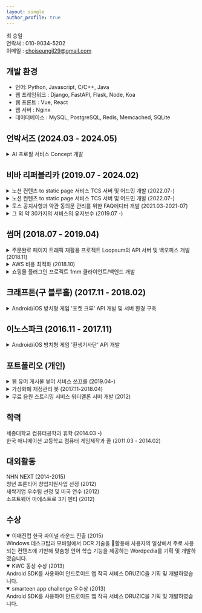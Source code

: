 ```yaml
---
layout: single
author_profile: true
---
```


최 승일  
연락처 : 010-9034-5202  
이메일 : choiseungil29@gmail.com

## 개발 환경

- 언어: Python, Javascript, C/C++, Java
- 웹 프레임워크 : Django, FastAPI, Flask, Node, Koa
- 웹 프론트 : Vue, React
- 웹 서버 : Nginx
- 데이터베이스 : MySQL, PostgreSQL, Redis, Memcached, SQLite

## 언박서즈 (2024.03 - 2024.05)

<details><summary>AI 프로필 서비스 Concept 개발</summary>
<div markdown="1">
> 개발 인원 : 프론트 2인, 서버 2인
> 클라이언트 환경 : Flutter
> 백엔드 환경 : FastAPI, PostgreSQL

FastAPI를 이용한 서버 개발
비용 최적화 관점에서의 AWS 인프라 최적화를 담당했습니다

</div>
</details>

## 비바 리퍼블리카 (2019.07 - 2024.02)

<details><summary>노션 컨텐츠 to static page 서비스 TCS 서버 및 어드민 개발 (2022.07-)</summary>
<div markdown="1">
> 개발 인원 : 프론트 2인, 서버 2인
> 클라이언트 환경 : React
> 백엔드 환경 : Django, mysql

회사 내에서 생성되는 각종 컨텐츠들의 발행에는 항상 프론트엔드 개발자의 도움이 필요했습니다. 규모가 커질수록, 지면이 넓어질수록 기여해야하는 프론트엔드 개발자의 숫자는 늘어나고 컨텐츠 작성자와 프론트엔드 개발자, 그리고 디자이너의 크로스체크는 복잡도를 점점 올려나가면서 컨텐츠 생산속도와 각 개발자의 업무 효율성을 해치는 수준에 이르게 되어 팀 내에서 개발하기 시작한 서비스입니다.

토스 앱 내 `오늘의 머니팁`, 토스뱅크의 `뱅크 새소식`, 토스증권의 `투자는 이렇게`, 그리고 [토스 블로그](https://blog.toss.im/), [토스 커리어 아티클](https://toss.im/career/article) 등등 각종 토스 내에서 발행되는 컨텐츠들을 모두 노션으로 작성한 뒤 TCS 어드민을 거쳐 저장하고 api로 notion의 데이터와 서비스에 필요한 메타데이터를 함께 실어줘 프론트에서 json 데이터를 파싱해 프론트엔드 화면을 그려내는 방식으로 동작하고 있습니다.

이 과정에서 아래 서술된 기술 관점에서의 의사결정과 구현을 진행해왔습니다.

1. 노션의 데이터를 순수하게 저장할것인가? 아니면 우리만의 문법으로 가공해서 저장할 것인가?
2. 노션의 데이터와 메타데이터를 합쳐서 하나의 Resource로써 API를 작성할것인가? 아니면 둘을 구분할것인가?
3. 여러 법인에서 사용할 수 있어야하는데, 그럼 각 법인별 인프라 환경에 별도의 서버와 DB, 인프라 컴포넌트를 띄울 것인가? 중앙집중형으로 선택할 것인가?
4. `오늘의 머니팁`, `토스 블로그` 같은 경우는 기존의 컨텐츠들이 있고, 각자의 형태로 이미 서비스가 돌아가고 있는 중인데 배포전략을 어떻게 구성함으로써 달리는 차의 바퀴를 갈아 끼울 것인가?
5. `오늘의 머니팁` 은 이미 70만의 구독자가 사용중인 서비스인데 어떻게 신규 서버에서 트래픽을 계측해서 적정 수의 서버를 배치해둘 것인가?
6. 각종 프론트 서비스들이 더 붙게 되었을 때 어떻게 서버 인스턴스의 증설만으로 늘어난 트래픽을 감당해낼 수 있도록 할것인가? (다른 인프라 컴포넌트의 증설 없이)
</div>
</details>

<details><summary>노션 컨텐츠 to static page 서비스 TCS 서버 및 어드민 개발 (2022.07-)</summary>
<div markdown="1">
> 개발 인원 : 프론트 2인, 서버 2인
> 클라이언트 환경 : React
> 백엔드 환경 : Django, mysql

회사 내에서 생성되는 각종 컨텐츠들의 발행에는 항상 프론트엔드 개발자의 도움이 필요했습니다. 규모가 커질수록, 지면이 넓어질수록 기여해야하는 프론트엔드 개발자의 숫자는 늘어나고 컨텐츠 작성자와 프론트엔드 개발자, 그리고 디자이너의 크로스체크는 복잡도를 점점 올려나가면서 지면의 확장이 컨텐츠 생산속도와 각 개발자의 업무 효율성을 해치는 수준에 이르게 되어 팀 내에서 개발하기 시작한 서비스입니다.

토스 앱 내 `오늘의 머니팁`, 토스뱅크의 `뱅크 새소식`, 토스증권의 `투자는 이렇게`, `약관` 그리고 [토스 블로그](https://blog.toss.im/), [토스 커리어 아티클](https://toss.im/career/article) 등등 각종 토스 내에서 발행되는 컨텐츠들을 모두 노션으로 작성한 뒤 TCS 어드민을 거쳐 저장하고 api로 notion의 데이터와 서비스에 필요한 메타데이터를 함께 실어줘 프론트에서 json 데이터를 파싱해 프론트엔드 화면을 그려내는 방식으로 동작하고 있습니다.

이 과정에서 아래 서술된 기술 관점에서의 의사결정과 구현을 진행해왔습니다.

1. 노션의 데이터를 순수하게 저장할것인가? 아니면 우리만의 문법으로 가공해서 저장할 것인가?
2. 노션의 데이터와 메타데이터를 합쳐서 하나의 Resource로써 API를 작성할것인가? 아니면 둘을 구분할것인가?
3. 여러 법인에서 사용할 수 있어야하는데, 그럼 각 법인별 인프라 환경에 별도의 서버와 DB, 인프라 컴포넌트를 띄울 것인가? 중앙집중형으로 선택할 것인가?
4. `오늘의 머니팁`, `토스 블로그` 같은 경우는 기존의 컨텐츠들이 있고, 각자의 형태로 이미 서비스가 돌아가고 있는 중인데 배포전략을 어떻게 구성함으로써 달리는 차의 바퀴를 갈아 끼울 것인가?
5. `오늘의 머니팁` 은 이미 70만의 구독자가 사용중인 서비스인데 어떻게 신규 서버에서 트래픽을 계측해서 적정 수의 서버를 배치해둘 것인가?
6. 각종 프론트 서비스들이 더 붙게 되었을 때 어떻게 서버 인스턴스의 증설만으로 늘어난 트래픽을 감당해낼 수 있도록 할것인가? (다른 인프라 컴포넌트의 증설 없이)
7. 캐시 레이어는 어떻게 배치해야 앞으로의 유지보수성을 해치지 않을 수 있을것인가?

위 고민의 결과로 현재는 기본적인 트래픽 외에도 분당 3만의 푸시를 200만명에게 발생했을 때, 20%정도의 전환율이 일어나는데 이 때에도 cpu와 memory의 부하 없이 견뎌낼 수 있는 환경을 구성할 수 있게 되었습니다.

</div>
</details>

<details><summary>토스 공지사항과 약관 동의문 관리를 위한 FAQ에디터 개발 (2021.03-2021-07)</summary>
<div markdown="1">
> 개발 인원 : 1인
> 클라이언트 환경 : React
> 백엔드 환경 : Django, mysql

TCS이전 토스 내 각 서비스들(약 100개)의 공지사항 그리고 약관과 동의문 관리를 위해서는 프론트엔드 개발자의 옮겨적기와 배포 그리고 보안팀, 디자이너의 크로스체크가 항상 필요했던 시절이 있었습니다. 해당 과정의 비효율을 제거하고자 시작한 프로젝트입니다.

3개월의 개발과 1개월의 이터레이션 과정을 거치면서 서비스가 개발되었고, 어드민에서는 개별 서비스를 구분하는 Workspace 안의 faq 들을 froala editor를 통해 html로 저장하도록 하고, api를 각 서비스 전담 프론트엔드 개발자분들에게 전달해 html without style의 형태로 전달해 각자의 서비스 형태에 맞게 스타일링 할 수 있도록 제공하게 되었고, 이후 전사 약관 변경 공지사항에도 적용되어 분당 3만 2천만명 대상 발송의 트래픽을 경험해본 바 있습니다.

이 과정에서는 제품 관점과 기술적 관점의 고민들이 함께 있었는데

1. 우리의 api는 응답으로 스타일이 완성된 html을 줄 것인가 스타일이 없는 html을 줄것인가 (api 호출처의 개발 비용 관점)
2. 캐시 정책은 어떻게 해야 할 것인가
3. 프론트엔드의 상태 관리는 어떻게 해야하는가 (이때당시 redux, react-query, recoil 등 다양한 상태관리 도구들이 있었음)

</div>
</details>

<details><summary>그 외 약 30가지의 서비스의 유지보수 (2019.07 -)</summary>
<div markdown="1">
> 개발 인원 : 1인
> 클라이언트 환경 : React, Jinja2
> 백엔드 환경 : Django, mysql

입사 직후 8명의 풀스택 엔지니어가 사내 제품의 상당수를 개발하고, 유지보수를 해야하는 상황이었습니다. 이 상황 안에서 사내 공지사항, 마이페이지, 계약관리, 서비스 에디터 등 다양한 제품의 유지보수를 진행했습니다.

</div>
</details>

## 썸머 (2018.07 - 2019.04)

<details><summary>주문완료 페이지 트래픽 재활용 프로젝트 Loopsum의 API 서버 및 백오피스 개발 (2018.11)</summary>
<div markdown="1">
> 개발 인원 : 2인  
> 클라이언트 환경 : vue  
> 백엔드 환경 : flask, postgresql  
> 관련 기사 : [썸머코퍼레이션, 백엔드 쇼핑 플랫폼 ‘루프썸(loopsum)’ 베타 론칭 블랭크 5,000만 페이지뷰, e커머스와 나눈다](http://blankcorp.kr/bbs/board.php?bo_table=41&wr_id=124)

기존 쇼핑몰들의 주문 완료 페이지에는 별도의 광고를 삽입하지 않고 있었습니다. 하지만 여기에 자사제품을 다시한번 노출시켜 재구매로 이어지게 해보자는 아이디어에서 출발해 프라이빗 몰까지 제공했던 서비스입니다.

회원사 A의 주문 완료 페이지에 loopsum 자체 몰에 대한 광고를 노출시키고, loopsum에서는 A사의 제품 + 그 외의 제품을 최저가로 판매하도록 하는 정책으로 이미 1번 구매 이력이 있는 소비자가 다시 제품에 노출되는 방식의 광고 플랫폼 + 프라이빗 몰 서비스입니다.

해당 서비스를 회원사 내에서 테스트했을 때 유저의 프라이빗 몰 진입 대비 주문 전환율이 10%정도로 나타나기도 했습니다.

해당 서비스의 기획 및 서버와 백오피스 클라이언트를 개발하였습니다. 프라이빗 몰 클라이언트는 Cafe24 서비스를 활용했습니다.

</div>
</details>

<details><summary>AWS 비용 최적화 (2018.10)</summary>
<div markdown="1">

사내 AWS계정의 월간 비용이 400만원을 넘는 시점이 있었습니다. EC2와 RDS의 사용중인 인스턴스의 CPU Utilization를 조사하고 스펙을 조정함으로써 비용을 절감했습니다. S3에서도 CloudFront를 붙여 월간 비용을 200만원가량 절감했습니다.

</div>
</details>

<details><summary>쇼핑몰 플러그인 프로젝트 1mm 클라이언트/백엔드 개발</summary>
<div markdown="1">
> 개발 인원 : 3인  
> 클라이언트 환경 : vue, nuxt  
> 백엔드 환경 : koa, mysql

개인 쇼핑몰 운영자들이 필요로 하는 플러그인들을 개발하고 무료로 배포하여 초기 트래픽을 확보하겠다는 목표를 가진 프로젝트입니다. 트래픽에 포커스가 맞춰져 있었고 그만큼 다양한 니즈를 맞추기 위해 작고 다양한 플러그인을 빠른 속도로 개발해야하는 프로젝트였습니다.

그러나 프로젝트의 구성이 플러그인 클라이언트, 플러그인 어드민 & 플러그인 렌더링 서버(nuxt client), 플러그인 api서버(koa)와 cafe24데이터를 가져오기 위해서 cafe24 api server까지 사용하며 개발해야했습니다.

작은 플러그인을 개발하는데 있어 스케일 대비 큰 컨텍스트에 대한 이해가 필요했기 때문에 해당 구조를 풀어내는 과정을 제안하고 진행하였습니다.

1. nuxt client를 vue로 대체하고, api서버만 남겨두어 nuxt서버와 api서버 사이에서 어느곳에 작성해야할지에 대한 고민비용을 줄였습니다.
2. cafe24 api만들 처리하고 돌려주는 공용 cafe24 api서버를 만들었습니다. 플러그인을 만들때마다 중복적으로 작성해야 하는 코드들을 작성할 필요가 없게 되었습니다.
</div>	
</details>

## 크래프톤(구 블루홀) (2017.11 - 2018.02)

<details><summary>Android/iOS 방치형 게임 '포켓 크루' API 개발 및 서버 환경 구축</summary>
<div markdown="1">
> 개발 인원 : 클라이언트 개발자 3명, 서버 개발자 1명  
> 클라이언트 환경 : Unity, C# Protobuf  
> 백엔드 환경 : Python, Flask, PostgreSQL, SQLAlchemy + Alembic, nginx, uwsgi, Celery, Protobuf, Jenkins, Docker, ELK, Amazon Web Service : [[EC2](https://aws.amazon.com/ec2), [ES](https://aws.amazon.com/elasticsearch-service), [ElastiCache Redis](https://aws.amazon.com/elasticache), [S3](https://aws.amazon.com/s3), [Lambda](https://aws.amazon.com/lambda), [RDS](https://aws.amazon.com/rds), [ECS](https://aws.amazon.com/ecs)]

방치형 게임 ‘포켓 크루’의 서버 API를 개발하였습니다.

1. protobuf로 패킷 데이터를 소스코드로 모델링함으로써 기존 api docs에 대한 니즈를 자연스럽게 해결할 수 있도록 하였습니다.
2. 기존 환경은 기획자가 개발중인 기능을 확인하고 피드백하기 어려운 환경이었습니다. 그래서 jenkins와 codedeploy를 도입하여 CI/CD 환경을 구축했고 결과적으로 배포와 테스트, 피드백이 용이해지게 되었습니다.
3. 게임 내 정보를 excel to csv로 변환하여 사용하던것을 excel to json으로 변환하도록 수정하여 타입 관련 에러를 조기에 발견할 수 있도록 하였습니다.
4. 클라이언트에서 재화 발생 event나 등등의 event가 발생하면 클라이언트에서는 선 반영을 하고, event list를 서버 요청마다 request header에 실어 보내는 방법을 제안하고 적용하였습니다. 이것으로 기존 방치형 게임들의 문제였던 재화 버그 & 스피드핵과 같은 문제를 해결할 수 있게 되었습니다.
</div>
</details>

## 이노스파크 (2016.11 - 2017.11)

<details><summary>Android/iOS 방치형 게임 '환생기사단' API 개발</summary>
<div markdown="1">
> 개발 인원 : 클라이언트 개발자 3명, 서버 개발자 2명  
> 클라이언트 환경 : Unity, C#  
> 백엔드 환경 : Python, Flask, PostgreSQL, SQLAlchemy, nginx, uwsgi, Amazon Web Service : [[EC2](https://aws.amazon.com/ec2), [S3](https://aws.amazon.com/s3/)]

마켓에서 라이브중이었던 게임 ‘환생기사단’의 서버 개발자로서 API를 작성하였습니다.

기존 서버개발자가 퇴사한 이후 오랜 기간동안 클라이언트 개발자분이 직접(copy & paste -> server restart) 서버 배포 & API 개발을 하면서 코드 버전, 서버 환경 및 배포 환경이 관리되지 않던 문제들이 있었습니다.

게임이 빠르게 제작되어 런칭된 이후라 버그 + 업데이트가 잦았고 따라서 배포 오버헤드가 큰 상황이었습니다.

1. api마다 테스트하고 docstring을 남겨두었습니다. 그리고 이를 뽑아주는 코드를 작성하고 클라이언트 개발자분들과 공유하여 가벼운 api 문서 역할을 할 수 있도록 하였습니다.
2. 클라이언트 개발자마자 local server를 띄워주는 shell script를 작성하여 공유하였습니다. 기존 develop서버에 문제가 있으면 클라이언트 개발자 전원의 작업이 홀드되는 문제를 없앴고 이로써 클라이언트 개발자들의 모든 이슈의 테스트 기간이 줄어들게 되었습니다.
</div>
</details>

## 포트폴리오 (개인)

<details><summary>웹 유머 게시물 뷰어 서비스 쓰끄롤 (2019.04-)</summary>
<div markdown="1">
> 개발 인원 : 1인  
> 클라이언트 환경 : vuejs  
> 백엔드 환경 : flask, postgresql, sqlalchemy + alembic, Amazon Web Service : [[EC2](https://aws.amazon.com/ec2), [S3](https://aws.amazon.com/s3), [RDS](https://aws.amazon.com/rds), [Route53](https://aws.amazon.com/route53), [CloudFront](https://aws.amazon.com/cloudfront), [CloudFlare](https://www.cloudflare.com/)]  
> 크롤러 환경 : python, bs4    
> [서비스 주소](https://www.sscroll.net)

기존 커뮤니티들의 유머 게시물들을 모바일에서 보기가 어렵다는점에서 아이디어가 떠올랐습니다. 기본적인 데이터는 웹 게시물들을 크롤링해서 DB에 쌓아두고, 이미지들은 S3에 저장하여 클라이언트에서 참조하는 방식으로 개발하였습니다.

</div>
</details>

<details><summary>가상화폐 재정관리 봇 (2017.11-2018.04)</summary>
<div markdown="1">
> 개발 인원 : 1인  
> 개발 환경 : python

개인의 가상화폐를 관리하고 거래하는 봇을 만들었습니다.  
 이때 당시 거래소들이 API를 별도로 지원하지 않았기 때문에 직접 API들을 따고, 문서화하여 기능을 구현하였습니다.

</div>
</details>

<details><summary>무료 음원 스트리밍 서비스 워터멜론 서버 개발 (2012)</summary>
<div markdown="1">
> 개발 인원 : 2인  
> 개발 환경 : Flask, Jinja

Youtube API와 Music Metadata API를 매쉬업하여 무료 음원 스트리밍 웹서비스 워터멜론을 기획 및 개발하였습니다.

</div>
</details>

## 학력

세종대학교 컴퓨터공학과 휴학 (2014.03 -)  
한국 애니메이션 고등학교 컴퓨터 게임제작과 졸 (2011.03 - 2014.02)

## 대외활동

NHN NEXT (2014-2015)  
청년 프론티어 창업지원사업 선정 (2012)  
새싹기업 우수팀 선정 및 미국 연수 (2012)  
소프트웨어 마에스트로 3기 멘티 (2012)

## 수상

<details open><summary>이매진컵 한국 파이널 라운드 진출 (2015)</summary>
<div markdown="1">
Windows 데스크탑과 모바일에서 OCR 기술을 활용해 사용자의 일상에서 주로 사용되는 컨텐츠에 기반해 맞춤형 언어 학습 기능을 제공하는 Wordpedia를 기획 및 개발하였습니다.  
</div>
</details>

<details open><summary>KWC 동상 수상 (2013)</summary>
<div markdown="1">
Android SDK를 사용하여 안드로이드 앱 작곡 서비스 DRUZIC을 기획 및 개발하였습니다.  
</div>
</details>

<details open><summary>smarteen app challenge 우수상 (2013)</summary>
<div markdown="1">
Android SDK를 사용하여 안드로이드 앱 작곡 서비스 DRUZIC을 기획 및 개발하였습니다.  
</div>
</details>

